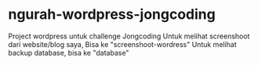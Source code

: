 # ngurah-wordpress-jongcoding
Project wordpress untuk challenge Jongcoding
Untuk melihat screenshoot dari website/blog saya, Bisa ke "screenshoot-wordress"
Untuk melihat backup database, bisa ke "database"

